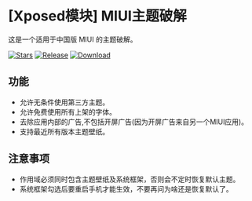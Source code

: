 # [Xposed模块] MIUI主题破解

这是一个适用于中国版 MIUI 的主题破解。

[![Stars](https://img.shields.io/github/stars/qqlittleice/FuckMiuiThemeManager?label=stars)](https://github.com/Xposed-Modules-Repo/com.yuk.fuckmiuithememanager) 
[![Release](https://img.shields.io/github/v/release/Xposed-Modules-Repo/com.yuk.fuckmiuithememanager?label=release)](https://github.com/Xposed-Modules-Repo/com.yuk.fuckmiuithememanager/releases/latest) 
[![Download](https://img.shields.io/github/downloads/Xposed-Modules-Repo/com.yuk.fuckmiuithememanager/total)](https://github.com/Xposed-Modules-Repo/com.yuk.fuckmiuithememanager/releases)

## 功能

- 允许无条件使用第三方主题。
- 允许免费使用所有上架的字体。
- 去除应用内部的广告,不包括开屏广告(因为开屏广告来自另一个MIUI应用)。
- 支持最近所有版本主题壁纸。

## 注意事项

- 作用域必须同时包含主题壁纸及系统框架，否则会不定时恢复默认主题。
- 系统框架勾选后要重启手机才能生效，不要再问为啥还是恢复默认了。
